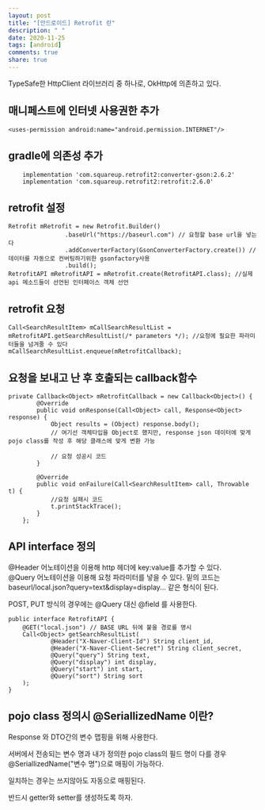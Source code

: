 ```yaml
---
layout: post
title: "[안드로이드] Retrofit 란"
description: " "
date: 2020-11-25
tags: [android]
comments: true
share: true
---
```




TypeSafe한 HttpClient 라이브러리 중 하나로, OkHttp에 의존하고 있다.  



## 매니페스트에 인터넷 사용권한 추가  

```
<uses-permission android:name="android.permission.INTERNET"/>
```

## gradle에 의존성 추가  

```
    implementation 'com.squareup.retrofit2:converter-gson:2.6.2' 
    implementation 'com.squareup.retrofit2:retrofit:2.6.0'
```


## retrofit 설정  

```
Retrofit mRetrofit = new Retrofit.Builder()
                .baseUrl("https://baseurl.com") // 요청할 base url을 넣는다
                .addConverterFactory(GsonConverterFactory.create()) // 데이터를 자동으로 컨버팅하기위한 gsonfactory사용
                .build();
RetrofitAPI mRetrofitAPI = mRetrofit.create(RetrofitAPI.class); //실제 api 메소드들이 선언된 인터페이스 객체 선언
```

## retrofit 요청  

```
Call<SearchResultItem> mCallSearchResultList = mRetrofitAPI.getSearchResultList(/* parameters */); //요청에 필요한 파라미터들을 넘겨줄 수 있다
mCallSearchResultList.enqueue(mRetrofitCallback);
```

## 요청을 보내고 난 후 호출되는 callback함수  

```
private Callback<Object> mRetrofitCallback = new Callback<Object>() {
        @Override
        public void onResponse(Call<Object> call, Response<Object> response) {
            Object results = (Object) response.body();
            // 여기선 객체타입을 Object로 했지만, response json 데이터에 맞게 pojo class를 작성 후 해당 클래스에 맞게 변환 가능

            // 요청 성공시 코드
        }

        @Override
        public void onFailure(Call<SearchResultItem> call, Throwable t) {
            //요청 실패시 코드
            t.printStackTrace();
        }
    };
```

##  API interface 정의  
  
@Header 어노테이션을 이용해 http 헤더에  key:value를 추가할 수 있다.  
@Query 어노테이션을 이용해 요청 파라미터를 넣을 수 있다. 밑의 코드는 baseurl/local.json?query=text&display=display... 같은 형식이 된다.  

POST, PUT 방식의 경우에는 @Query 대신 @field 를 사용한다.  

```
public interface RetrofitAPI {
    @GET("local.json") // BASE URL 뒤에 붙을 경로를 명시
    Call<Object> getSearchResultList(
            @Header("X-Naver-Client-Id") String client_id,
            @Header("X-Naver-Client-Secret") String client_secret,
            @Query("query") String text,
            @Query("display") int display,
            @Query("start") int start,
            @Query("sort") String sort
    );
}
```

## pojo class 정의시 @SeriallizedName 이란?  

 Response 와 DTO간의 변수 맵핑을 위해 사용한다.  
 
서버에서 전송되는 변수 명과 내가 정의한 pojo class의 필드 명이 다를 경우 @SeriallizedName("변수 명")으로 매핑이 가능하다.  

일치하는 경우는 쓰지않아도 자동으로 매핑된다.  

반드시 getter와 setter를 생성하도록 하자.  

